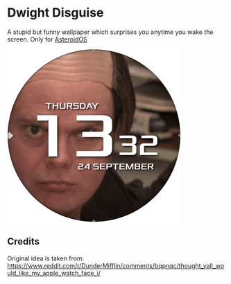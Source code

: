 # Dwight Disguise
A stupid but funny wallpaper which surprises you anytime you wake the screen. Only for [AsteroidOS](http://asteroidos.org/)

![Dwight Disguise Screenshot](screenshot.png)

## Credits

Original idea is taken from: https://www.reddit.com/r/DunderMifflin/comments/bqpnqc/thought_yall_would_like_my_apple_watch_face_i/
